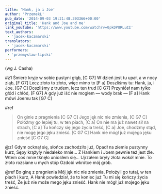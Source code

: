 ```yaml
---
title: 'Hank, ja i Joe'
author: 'PrzemekL'
pub_date: '2014-09-03 19:21:48.393366+00:00'
original_title: 'Hank and Joe and me'
link_youtube: 'https://www.youtube.com/watch?v=0pkDPURLuCI'
text_authors:
 - 'jacek-kaczmarski'
translators:
 - 'jacek-kaczmarski'
performers:
 - 'przemyslaw-lipski'
---
```


(wg J. Casha)

#z1
Śmierć kryje w sobie pustyni głąb, [C G7]
W dzień jest tu upał, a w nocy ziąb, [F G7]
Lecz złoto to złoto, więc mimo to [F a]
Doszliśmy tu: Hank, ja, i Joe.	[G7 C]
Doszliśmy z trudem, lecz ten trud [C G7]
Przyniósł nam tylko głód i chłód, [F G7]
A gdy już iść nie mogłem — wody brak — [F a]
Hank mówi Joemu tak [G7 C]

#ref
>On ginie z pragnienia [C G7 C]
>Jego jęk nic nie zmienia, [C G7 C]
>Połóżmy go lepiej tu, w ten piach, [C a]
>On nie ma już nawet sił na strach, [C a]
>Tu kończy się jego życia treść, [C a]
>Joe, chodźmy stąd, nie mogę jego jęku znieść. [C G7 C]
>Hank nie mógł już mojego jęku znieść [C G7 C]

@z1
Gdym ocknął się, słońce zachodziło już,
Opadł na ziemie pustynny kurz,
Sępy krążyły niedaleko mnie…
Z Hankiem i Joem pewnie też jest źle.
Wtem coś mnie tknęło uniosłem się…
Ujrzałem bryły złota wokół mnie.
To złoto rozsiane u mych stóp
Ozdobi wkrótce mój grób.

@ref
Bo ginę z pragnienia
Mój jęk nic nie zmienia,
Położyli go tutaj, w ten piach i kurz,
A Hank powiedział, że to koniec już
Tu mi się kończy życia treść,
Że już nie może mego jęku znieść.
Hank nie mógł już mojego jęku znieść.

